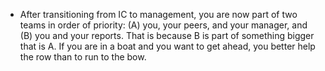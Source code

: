 * After transitioning from IC to management, you are now part of two teams in order of priority: (A) you, your peers, and your manager, and (B) you and your reports. That is because B is part of something bigger that is A. If you are in a boat and you want to get ahead, you better help the row than to run to the bow.